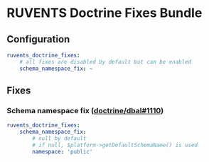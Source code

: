# RUVENTS Doctrine Fixes Bundle

## Configuration

```yaml
ruvents_doctrine_fixes:
    # all fixes are disabled by default but can be enabled
    schema_namespace_fix: ~
```

## Fixes

### Schema namespace fix ([doctrine/dbal#1110](https://github.com/doctrine/dbal/issues/1110))

```yaml
ruvents_doctrine_fixes:
    schema_namespace_fix:
        # null by default
        # if null, $platform->getDefaultSchemaName() is used
        namespace: 'public'
```
